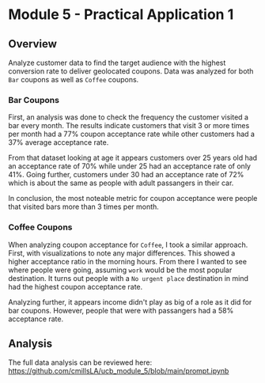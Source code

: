 # Module 5 - Practical Application 1

## Overview
Analyze customer data to find the target audience with the highest conversion rate to deliver geolocated coupons.  Data was analyzed for both `Bar` coupons as well as `Coffee` coupons.

### Bar Coupons
First, an analysis was done to check the frequency the customer visited a bar every month.  The results indicate customers that visit 3 or more times per month had a 77% coupon acceptance rate while other customers had a 37% average acceptance rate.

From that dataset looking at age it appears customers over 25 years old had an acceptance rate of 70% while under 25 had an acceptance rate of only 41%.  Going further, customers under 30 had an acceptance rate of 72% which is about the same as people with adult passangers in their car.

In conclusion, the most noteable metric for coupon acceptance were people that visited bars more than 3 times per month.

### Coffee Coupons
When analyzing coupon acceptance for `Coffee`, I took a similar approach.  First, with visualizations to note any major differences.  This showed a higher acceptance ratio in the morning hours.  From there I wanted to see where people were going, assuming `work` would be the most popular destination.  It turns out people with a `No urgent place` destination in mind had the highest coupon acceptance rate.

Analyzing further, it appears income didn't play as big of a role as it did for bar coupons.  However, people that were with passangers had a 58% acceptance rate.

## Analysis
The full data analysis can be reviewed here: https://github.com/cmillsLA/ucb_module_5/blob/main/prompt.ipynb
